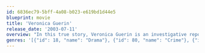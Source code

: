 ```yaml
---
id: 6836ec79-5bff-4a08-b023-e619bd1d44e5
blueprint: movie
title: 'Veronica Guerin'
release_date: '2003-07-11'
overview: "In this true story, Veronica Guerin is an investigative reporter for an Irish newspaper. As the drug trade begins to bleed into the mainstream, Guerin decides to take on and expose those responsible. Beginning at the bottom with addicts, Guerin then gets in touch with John Traynor, a paranoid informant. Not without some prodding, Traynor leads her to John Gilligan, the ruthless head of the operation, who does not take kindly to Guerin's nosing."
genres: '[{"id": 18, "name": "Drama"}, {"id": 80, "name": "Crime"}, {"id": 53, "name": "Thriller"}]'
---
```

